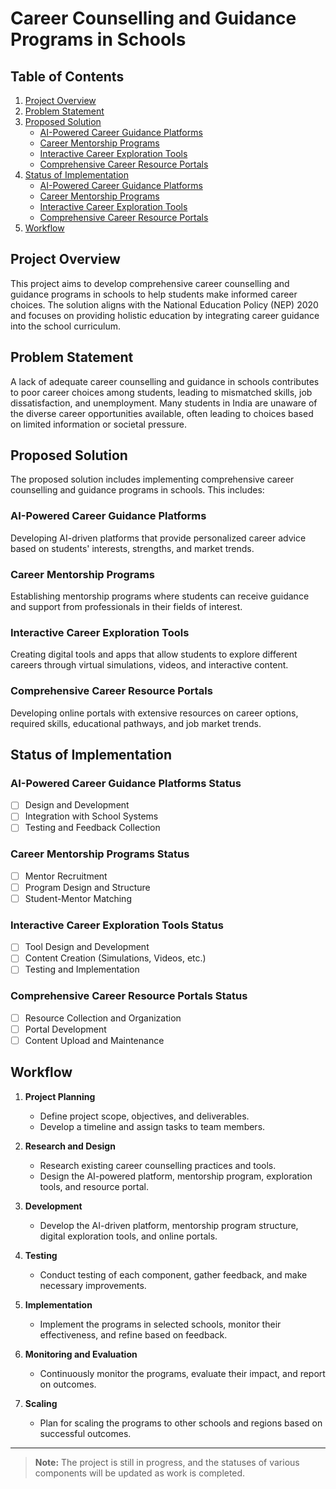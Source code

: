 # Career Counselling and Guidance Programs in Schools

## Table of Contents
1. [Project Overview](#project-overview)
2. [Problem Statement](#problem-statement)
3. [Proposed Solution](#proposed-solution)
   - [AI-Powered Career Guidance Platforms](#ai-powered-career-guidance-platforms)
   - [Career Mentorship Programs](#career-mentorship-programs)
   - [Interactive Career Exploration Tools](#interactive-career-exploration-tools)
   - [Comprehensive Career Resource Portals](#comprehensive-career-resource-portals)
4. [Status of Implementation](#status-of-implementation)
   - [AI-Powered Career Guidance Platforms](#ai-powered-career-guidance-platforms-status)
   - [Career Mentorship Programs](#career-mentorship-programs-status)
   - [Interactive Career Exploration Tools](#interactive-career-exploration-tools-status)
   - [Comprehensive Career Resource Portals](#comprehensive-career-resource-portals-status)
5. [Workflow](#workflow)

## Project Overview
This project aims to develop comprehensive career counselling and guidance programs in schools to help students make informed career choices. The solution aligns with the National Education Policy (NEP) 2020 and focuses on providing holistic education by integrating career guidance into the school curriculum.

## Problem Statement
A lack of adequate career counselling and guidance in schools contributes to poor career choices among students, leading to mismatched skills, job dissatisfaction, and unemployment. Many students in India are unaware of the diverse career opportunities available, often leading to choices based on limited information or societal pressure.

## Proposed Solution
The proposed solution includes implementing comprehensive career counselling and guidance programs in schools. This includes:

### AI-Powered Career Guidance Platforms
Developing AI-driven platforms that provide personalized career advice based on students' interests, strengths, and market trends.

### Career Mentorship Programs
Establishing mentorship programs where students can receive guidance and support from professionals in their fields of interest.

### Interactive Career Exploration Tools
Creating digital tools and apps that allow students to explore different careers through virtual simulations, videos, and interactive content.

### Comprehensive Career Resource Portals
Developing online portals with extensive resources on career options, required skills, educational pathways, and job market trends.

## Status of Implementation

### AI-Powered Career Guidance Platforms Status
- [ ] Design and Development
- [ ] Integration with School Systems
- [ ] Testing and Feedback Collection

### Career Mentorship Programs Status
- [ ] Mentor Recruitment
- [ ] Program Design and Structure
- [ ] Student-Mentor Matching

### Interactive Career Exploration Tools Status
- [ ] Tool Design and Development
- [ ] Content Creation (Simulations, Videos, etc.)
- [ ] Testing and Implementation

### Comprehensive Career Resource Portals Status
- [ ] Resource Collection and Organization
- [ ] Portal Development
- [ ] Content Upload and Maintenance

## Workflow
1. **Project Planning**
   - Define project scope, objectives, and deliverables.
   - Develop a timeline and assign tasks to team members.

2. **Research and Design**
   - Research existing career counselling practices and tools.
   - Design the AI-powered platform, mentorship program, exploration tools, and resource portal.

3. **Development**
   - Develop the AI-driven platform, mentorship program structure, digital exploration tools, and online portals.

4. **Testing**
   - Conduct testing of each component, gather feedback, and make necessary improvements.

5. **Implementation**
   - Implement the programs in selected schools, monitor their effectiveness, and refine based on feedback.

6. **Monitoring and Evaluation**
   - Continuously monitor the programs, evaluate their impact, and report on outcomes.

7. **Scaling**
   - Plan for scaling the programs to other schools and regions based on successful outcomes.

---

> **Note:** The project is still in progress, and the statuses of various components will be updated as work is completed.
